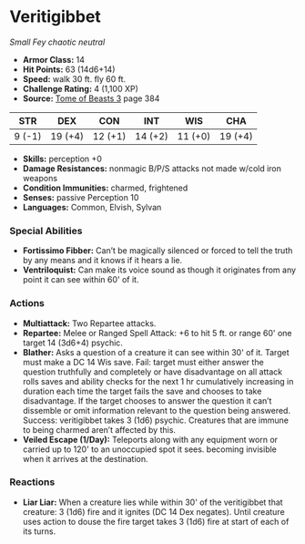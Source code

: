 # Veritigibbet

*Small* *Fey* *chaotic neutral*

- **Armor Class:** 14
- **Hit Points:** 63 (14d6+14)
- **Speed:** walk 30 ft. fly 60 ft.
- **Challenge Rating:** 4 (1,100 XP)
- **Source:** [Tome of Beasts 3](https://koboldpress.com/kpstore/product/tome-of-beasts-3-for-5th-edition/) page 384

| STR | DEX | CON | INT | WIS | CHA |
| --- | --- | --- | --- | --- | --- |
| 9 (-1) | 19 (+4) | 12 (+1) | 14 (+2) | 11 (+0) | 19 (+4) |

- **Skills:** perception +0
- **Damage Resistances:** nonmagic B/P/S attacks not made w/cold iron weapons
- **Condition Immunities:** charmed, frightened
- **Senses:** passive Perception 10
- **Languages:** Common, Elvish, Sylvan
### Special Abilities
- **Fortissimo Fibber:** Can’t be magically silenced or forced to tell the truth by any means and it knows if it hears a lie.
- **Ventriloquist:** Can make its voice sound as though it originates from any point it can see within 60' of it.
### Actions
- **Multiattack:** Two Repartee attacks.
- **Repartee:** Melee or Ranged Spell Attack: +6 to hit 5 ft. or range 60' one target 14 (3d6+4) psychic.
- **Blather:** Asks a question of a creature it can see within 30' of it. Target must make a DC 14 Wis save. Fail: target must either answer the question truthfully and completely or have disadvantage on all attack rolls saves and ability checks for the next 1 hr cumulatively increasing in duration each time the target fails the save and chooses to take disadvantage. If the target chooses to answer the question it can’t dissemble or omit information relevant to the question being answered. Success: veritigibbet takes 3 (1d6) psychic. Creatures that are immune to being charmed aren’t affected by this.
- **Veiled Escape (1/Day):** Teleports along with any equipment worn or carried up to 120' to an unoccupied spot it sees. becoming invisible when it arrives at the destination.
### Reactions
- **Liar Liar:** When a creature lies while within 30' of the veritigibbet that creature: 3 (1d6) fire and it ignites (DC 14 Dex negates). Until creature uses action to douse the fire target takes 3 (1d6) fire at start of each of its turns.


